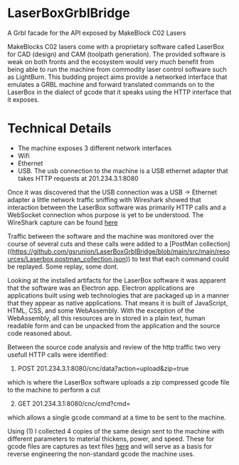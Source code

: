 # LaserBoxGrblBridge
A Grbl facade for the API exposed by MakeBlock C02 Lasers

MakeBlocks C02 lasers come with a proprietary software called LaserBox for CAD (design) and CAM (toolpath generation). The provided software is weak on both fronts and the ecosystem would very much benefit from being able to run the machine from commodity laser control software such as LightBurn. This budding project aims provide a networked interface that emulates a GRBL machine and forward translated commands on to the LaserBox in the dialect of gcode that it speaks using the HTTP interface that it exposes.

# Technical Details
- The machine exposes 3 different network interfaces
 - Wifi
 - Ethernet
 - USB. The usb connection to the machine is a USB ethernet adapter that takes HTTP requests at 201.234.3.1:8080

Once it was discovered that the USB connection was a USB -> Ethernet adapter a little network traffic sniffing with Wireshark showed that interaction between the LaserBox software was primarily HTTP calls and a WebSocket connection whos purpose is yet to be understood. The WireShark capture can be found [here](https://github.com/gsrunion/LaserBoxGrblBridge/blob/main/src/main/resources/laserbox%20capture.pcapng)

Traffic between the software and the machine was monitored over the course of several cuts and these calls were added to a [PostMan collection] ((https://github.com/gsrunion/LaserBoxGrblBridge/blob/main/src/main/resources/Laserbox.postman_collection.json)) to test that each command could be replayed. Some replay, some dont.

Looking at the installed artifacts for the LaserBox software it was apparent that the software was an Electron app. Electron applications are applications built using web technologies that are packaged up in a manner that they appear as native applications. That means it is built of JavaScript, HTML, CSS, and some WebAssembly. With the exception of the WebAssembly, all this resources are in stored in a plain text, human readable form and can be unpacked from the application and the source code reasoned about.

Between the source code analysis and review of the http traffic two very usefull HTTP calls were identified:

1) POST 201.234.3.1:8080/cnc/data?action=upload&zip=true

which is where the LaserBox software uploads a zip compressed gcode file to the machine to perform a cut

2) GET 201.234.3.1:8080/cnc/cmd?cmd=<gcode command>

which allows a single gcode command at a time to be sent to the machine.


Using (1) I collected 4 copies of the same design sent to the machine with different parameters to material thickens, power, and speed. These for gcode files are captures as text files [here]((https://github.com/gsrunion/LaserBoxGrblBridge/tree/main/src/main/resources)) and will serve as a basis for reverse engineering the non-standard gcode the machine uses. 






 
